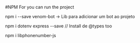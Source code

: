 #NPM For you can run the project

npm i --save venom-bot -> Lib para adicionar um bot ao projeto

npm i dotenv express --save // Install de @types too

npm i libphonenumber-js 
